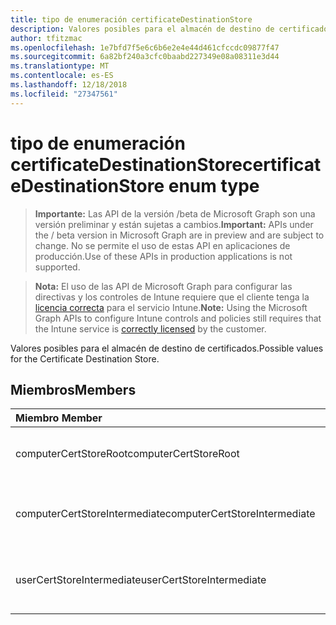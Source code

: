 ```yaml
---
title: tipo de enumeración certificateDestinationStore
description: Valores posibles para el almacén de destino de certificados.
author: tfitzmac
ms.openlocfilehash: 1e7bfd7f5e6c6b6e2e4e44d461cfccdc09877f47
ms.sourcegitcommit: 6a82bf240a3cfc0baabd227349e08a08311e3d44
ms.translationtype: MT
ms.contentlocale: es-ES
ms.lasthandoff: 12/18/2018
ms.locfileid: "27347561"
---
```

# <a name="certificatedestinationstore-enum-type"></a><span data-ttu-id="a515d-103">tipo de enumeración certificateDestinationStore</span><span class="sxs-lookup"><span data-stu-id="a515d-103">certificateDestinationStore enum type</span></span>

> <span data-ttu-id="a515d-104">**Importante:** Las API de la versión /beta de Microsoft Graph son una versión preliminar y están sujetas a cambios.</span><span class="sxs-lookup"><span data-stu-id="a515d-104">**Important:** APIs under the / beta version in Microsoft Graph are in preview and are subject to change.</span></span> <span data-ttu-id="a515d-105">No se permite el uso de estas API en aplicaciones de producción.</span><span class="sxs-lookup"><span data-stu-id="a515d-105">Use of these APIs in production applications is not supported.</span></span>

> <span data-ttu-id="a515d-106">**Nota:** El uso de las API de Microsoft Graph para configurar las directivas y los controles de Intune requiere que el cliente tenga la [licencia correcta](https://go.microsoft.com/fwlink/?linkid=839381) para el servicio Intune.</span><span class="sxs-lookup"><span data-stu-id="a515d-106">**Note:** Using the Microsoft Graph APIs to configure Intune controls and policies still requires that the Intune service is [correctly licensed](https://go.microsoft.com/fwlink/?linkid=839381) by the customer.</span></span>

<span data-ttu-id="a515d-107">Valores posibles para el almacén de destino de certificados.</span><span class="sxs-lookup"><span data-stu-id="a515d-107">Possible values for the Certificate Destination Store.</span></span>
## <a name="members"></a><span data-ttu-id="a515d-108">Miembros</span><span class="sxs-lookup"><span data-stu-id="a515d-108">Members</span></span>
|<span data-ttu-id="a515d-109">Miembro	</span><span class="sxs-lookup"><span data-stu-id="a515d-109">Member</span></span>|<span data-ttu-id="a515d-110">Valor</span><span class="sxs-lookup"><span data-stu-id="a515d-110">Value</span></span>|<span data-ttu-id="a515d-111">Descripción</span><span class="sxs-lookup"><span data-stu-id="a515d-111">Description</span></span>|
|:---|:---|:---|
|<span data-ttu-id="a515d-112">computerCertStoreRoot</span><span class="sxs-lookup"><span data-stu-id="a515d-112">computerCertStoreRoot</span></span>|<span data-ttu-id="a515d-113">0</span><span class="sxs-lookup"><span data-stu-id="a515d-113">0</span></span>|<span data-ttu-id="a515d-114">Almacén de certificados del equipo - raíz.</span><span class="sxs-lookup"><span data-stu-id="a515d-114">Computer Certificate Store - Root.</span></span>|
|<span data-ttu-id="a515d-115">computerCertStoreIntermediate</span><span class="sxs-lookup"><span data-stu-id="a515d-115">computerCertStoreIntermediate</span></span>|<span data-ttu-id="a515d-116">1</span><span class="sxs-lookup"><span data-stu-id="a515d-116">1</span></span>|<span data-ttu-id="a515d-117">Almacén de certificados del equipo - intermedio.</span><span class="sxs-lookup"><span data-stu-id="a515d-117">Computer Certificate Store - Intermediate.</span></span>|
|<span data-ttu-id="a515d-118">userCertStoreIntermediate</span><span class="sxs-lookup"><span data-stu-id="a515d-118">userCertStoreIntermediate</span></span>|<span data-ttu-id="a515d-119">2</span><span class="sxs-lookup"><span data-stu-id="a515d-119">2</span></span>|<span data-ttu-id="a515d-120">Almacén de certificados de usuario - intermedio.</span><span class="sxs-lookup"><span data-stu-id="a515d-120">User Certificate Store - Intermediate.</span></span>|





